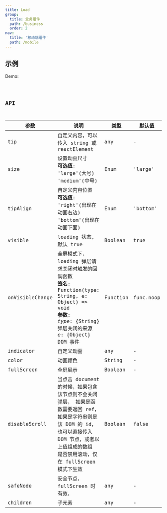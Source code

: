 ```yaml
---
title: Load
group: 
  title: 业务组件
  path: /business
  order: 2
nav:
  title: '移动端组件'
  path: /mobile
---
```


## 示例

Demo:

<code src="./demos/sample.tsx" />

## API

| 参数            | 说明                                                                                                                                                                                                | 类型     | 默认值    |
| --------------- | --------------------------------------------------------------------------------------------------------------------------------------------------------------------------------------------------- | -------- | --------- |
| tip             | 自定义内容，可以传入 string 或 reactElement                                                                                                                                                         | any      | -         |
| size            | 设置动画尺寸<br/>**可选值**:<br/>'large'(大号)<br/>'medium'(中号)                                                                                                                                   | Enum     | 'large'   |
| tipAlign        | 自定义内容位置<br/> **可选值**:<br/> 'right'(出现在动画右边) <br/>'bottom'(出现在动画下面)                                                                                                          | Enum     | 'bottom'  |
| visible         | loading 状态, 默认 true                                                                                                                                                                             | Boolean  | true      |
| onVisibleChange | 全屏模式下，loading 弹层请求关闭时触发的回调函数 <br/> **签名**: <br/>Function(type: String, e: Object) => void <br/>**参数**:<br/> _type_: {String} 弹层关闭的来源 <br/>_e_: {Object} DOM 事件     | Function | func.noop |
| indicator       | 自定义动画                                                                                                                                                                                          | any      | -         |
| color           | 动画颜色                                                                                                                                                                                            | String   | -         |
| fullScreen      | 全屏展示                                                                                                                                                                                            | Boolean  | -         |
| disableScroll   | 当点击 document 的时候，如果包含该节点则不会关闭弹层， 如果是函数需要返回 ref，如果是字符串则是该 DOM 的 id，也可以直接传入 DOM 节点，或者以上值组成的数组 是否禁用滚动，仅在 fullScreen 模式下生效 | Boolean  | false     |
| safeNode        | 安全节点，fullScreen 时有效，                                                                                                                                                                       | any      | -         |
| children        | 子元素                                                                                                                                                                                              | any      | -         |
